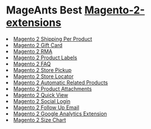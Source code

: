 <h1>MageAnts Best <a href="https://www.mageants.com/magento-2-extensions.html">Magento-2-extensions</a></h1>
<li> <a href="https://www.mageants.com/shipping-per-product-extension-for-magento-2.html">Magento 2 Shipping Per Product</a></li>
<li> <a href="https://www.mageants.com/gift-card-extension-for-magento-2.html">Magento 2 Gift Card</a></li>
<li> <a href="https://www.mageants.com/rma-extension-for-magento-2.html">Magento 2 RMA</a></li>
<li> <a href="https://www.mageants.com/product-labels-for-magento-2.html">Magento 2 Product Labels</a></li>
<li> <a href="https://www.mageants.com/faq-extension-for-magento-2.html">Magento 2 FAQ</a></li>
<li> <a href="https://www.mageants.com/store-pickup-extension-for-magento-2.html">Magento 2 Store Pickup</a></li>
<li> <a href="https://www.mageants.com/store-locator-extension-for-magento-2.html">Magento 2 Store Locator</a></li>
<li> <a href="https://www.mageants.com/automatic-related-products-extension-for-magento-2.html">Magento 2 Automatic Related Products</a></li>
<li> <a href="https://www.mageants.com/product-attachments-extension-for-magento-2.html">Magento 2 Product Attachments</a></li>
<li> <a href="https://www.mageants.com/quick-view-extension-for-magento-2.html">Magento 2 Quick View</a></li>
<li> <a href="https://www.mageants.com/social-login-extension-for-magento-2.html">Magento 2 Social Login</a></li>
<li> <a href="https://www.mageants.com/follow-up-email-for-magento-2.html">Magento 2 Follow Up Email</a></li>
<li> <a href="https://www.mageants.com/google-analytics-for-magento-2.html">Magento 2 Google Analytics Extension</a></li>
<li> <a href="https://www.mageants.com/size-chart-extension-for-magento-2.html">Magento 2 Size Chart</a></li>
